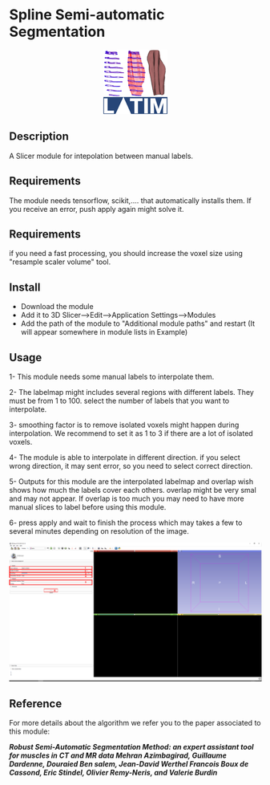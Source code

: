 # Spline Semi-automatic Segmentation

<p align="center">
  <img width="128" height="128" src="https://github.com/latimagine/SlicerSpline/blob/main/spline.png?raw=true">
</p>

## Description

A Slicer module for intepolation between manual labels.

## Requirements

The module needs tensorflow, scikit,.... that automatically installs them. If you receive an error, push apply again might solve it.

## Requirements

if you need a fast processing, you should increase the voxel size using "resample scaler volume" tool.

## Install

* Download the module
* Add it to 3D Slicer-->Edit-->Application Settings-->Modules
* Add the path of the module to "Additional module paths" and restart (It will appear somewhere in module lists in Example)

## Usage

1- This module needs some manual labels to interpolate them.

2- The labelmap might includes several regions with different labels. They must be from 1 to 100. select the number of labels that you want to interpolate.

3- smoothing factor is to remove isolated voxels might happen during interpolation. We recommend to set it as 1 to 3 if there are a lot of isolated voxels. 

4- The module is able to interpolate in different direction. if you select wrong direction, it may sent error, so you need to select correct direction. 

5- Outputs for this module are the interpolated labelmap and overlap wish shows how much the labels cover each others. overlap might be very smal and may not appear. If overlap is too much you may need to have more manual slices to label before using this module.

6- press apply and wait to finish the process which may takes a few to several minutes depending on resolution of the image.

![alt text](https://github.com/latimagine/SlicerSpline/blob/main/screenshot1.jpg?raw=true)

## Reference

For more details about the algorithm we refer you to the paper associated to this module:

***Robust Semi-Automatic Segmentation Method: an expert assistant tool for muscles in CT and MR data
Mehran Azimbagirad, Guillaume Dardenne, Douraied Ben salem, Jean-David Werthel
Francois Boux de Cassond, Eric Stindel, Olivier Remy-Neris, and Valerie Burdin***

